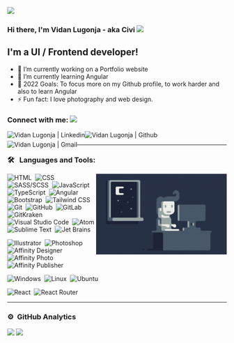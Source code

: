 [![](https://github.com/saadeghi/saadeghi/blob/master/dino.gif)](#)

### Hi there, I'm Vidan Lugonja - aka Civi <img src="https://raw.githubusercontent.com/aemmadi/aemmadi/master/wave.gif" width="30px" />

## I'm a UI / Frontend developer!

- 🔭 I’m currently working on a Portfolio website
- 🌱 I’m currently learning Angular
- 🥅 2022 Goals: To focus more on my Github profile, to work harder and also to learn Angular
- ⚡ Fun fact: I love photography and web design.

### Connect with me: <img src="https://media.giphy.com/media/LnQjpWaON8nhr21vNW/giphy.gif" height="32">

[<img align="left" alt="Vidan Lugonja | Linkedin" height="22px" src="https://cdn.jsdelivr.net/npm/simple-icons@v3/icons/linkedin.svg" />][linkedin]
[<img align="left" alt="Vidan Lugonja | Github" height="22px" src="https://cdn.jsdelivr.net/npm/simple-icons@v3/icons/github.svg" />][github]
[<img align="left" alt="Vidan Lugonja | Gmail" height="22px" src="https://cdn.jsdelivr.net/npm/simple-icons@v3/icons/gmail.svg" />][gmail]

<br />

---

### 🛠 &nbsp; Languages and Tools:

<img alt="Night Coding" src="https://raw.githubusercontent.com/LVidan/LVidan/main/Night-Coding.gif" align="right"/>

![HTML](https://img.shields.io/badge/-HTML-fff?style=flat&logo=HTML5)&nbsp;
![CSS](https://img.shields.io/badge/-CSS-fff?style=flat&logo=CSS3&logoColor=1572B6)&nbsp;
![SASS/SCSS](https://img.shields.io/badge/-SASS-fff?style=flat&logo=sass)&nbsp;
![JavaScript](https://img.shields.io/badge/-JavaScript-fff?style=flat&logo=javascript&logoColor=F7DF1E)&nbsp;
![TypeScript](https://img.shields.io/badge/-TypeScript-fff?style=flat&logo=typescript&logoColor=2F74C0)&nbsp;
![Angular](https://img.shields.io/badge/-Angular-fff?style=flat&logo=Angular&logoColor=DD0031)&nbsp;
![Bootstrap](https://img.shields.io/badge/-Bootstrap-fff?style=flat&logo=bootstrap&logoColor=563D7C)&nbsp;
![Tailwind CSS](https://img.shields.io/badge/-Tailwind-fff?style=flat&logo=tailwind-css)&nbsp;
![Git](https://img.shields.io/badge/-Git-fff?style=flat&logo=git)&nbsp;
![GitHub](https://img.shields.io/badge/-GitHub-fff?style=flat&logo=github&logoColor=24292E)&nbsp;
![GitLab](https://img.shields.io/badge/-GitLab-fff?style=flat&logo=gitlab)&nbsp;
![GitKraken](https://img.shields.io/badge/-Git%20Kraken-fff?style=flat&logo=gitkraken&logoColor=179287)&nbsp;
![Visual Studio Code](https://img.shields.io/badge/-Visual%20Studio%20Code-fff?style=flat&logo=visual-studio-code&logoColor=007ACC)&nbsp;
![Atom](https://img.shields.io/badge/-Atom-fff?style=flat&logo=ATOM&logoColor=5FB57D)&nbsp;
![Sublime Text](https://img.shields.io/badge/-Sublime%20Text-fff?style=flat&logo=sublime-text&logoColor=FF9800)&nbsp;
![Jet Brains](https://img.shields.io/badge/-Jet%20Brains-fff?style=flat&logo=jetbrains&logoColor=555)&nbsp;

![Illustrator](https://img.shields.io/badge/-Illustrator-fff?style=flat&logo=adobe-illustrator&logoColor=FF9A00)&nbsp;
![Photoshop](https://img.shields.io/badge/-Photoshop-fff?style=flat&logo=adobe-photoshop)&nbsp;
![Affinity Designer](https://img.shields.io/badge/-Affinity%20Designer-fff?style=flat&logo=affinity-designer&logoColor=1B72BE)&nbsp;
![Affinity Photo](https://img.shields.io/badge/-Affinity%20Photo-fff?style=flat&logo=affinity-photo&logoColor=7E4DD2)&nbsp;
![Affinity Publisher](https://img.shields.io/badge/-Affinity%20Publisher-fff?style=flat&logo=affinity-publisher&logoColor=C9284D)&nbsp;

![Windows](https://img.shields.io/badge/-Windows-fff?style=flat&logo=windows&logoColor=0078D6)&nbsp;
![Linux](https://img.shields.io/badge/-Linux-fff?style=flat&logo=linux&logoColor=000)&nbsp;
![Ubuntu](https://img.shields.io/badge/-Ubuntu-fff?style=flat&logo=ubuntu&logoColor=E95420)&nbsp;

![React](https://img.shields.io/badge/-React-fff?style=flat&logo=react)&nbsp;
![React Router](https://img.shields.io/badge/-React%20Router-fff?style=flat&logo=react-router)&nbsp;

---

### ⚙️ &nbsp;GitHub Analytics

<div align="left">
  <p>
    <img width="400px" src="https://github-readme-stats-eight-theta.vercel.app/api/top-langs/?username=LVidan&layout=compact&langs_count=8&theme=nord" />
    <img width="400px" src="https://github-readme-stats-eight-theta.vercel.app/api?username=LVidan&show_icons=true&theme=nord&include_all_commits=true&count_private=true"/>
  </p>
  <p>
  </p>
</div>

[linkedin]: https://www.linkedin.com/in/vidan-lugonja-8036b2166
[github]: https://github.com/LVidan
[gmail]: mailto:vidan.lugonja@gmail.com
